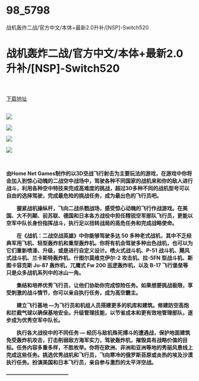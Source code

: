 # 98_5798
战机轰炸二战/官方中文/本体+最新2.0升补/[NSP]-Switch520
# 战机轰炸二战/官方中文/本体+最新2.0升补/[NSP]-Switch520
 <br/></br>
[下载地址](https://www.switch520.cc/article/5798 "下载地址")
<br/></br>

<p><span></span></p>
<p><img src="https://www.switch520.cc/muke_img/upload_art_editor_20201107-1_4f4198966c933bc17df2b2af7944b27d.jpg"></p>
<p><img src="https://www.switch520.cc/muke_img/upload_art_editor_20201107-1_d1b1239a0d9f98267d21eeeb5f296726.jpg"></p>
<p><img src="https://www.switch520.cc/muke_img/upload_art_editor_20201107-1_91201e91dc236eb2c1d95a30eec6d5fa.jpg"></p>
<p><img src="https://www.switch520.cc/muke_img/upload_art_editor_20201107-1_e00ebd58ae6df5d0d9ea93f95bbda061.jpg"></p>
<p><span></span></p>
<p><span><strong> <br></strong></span></p>
<p><span><strong>由Home Net Games制作的以3D空战飞行射击为主要玩法的游戏，在游戏中你将会加入到惊心动魄的二战空中战场中，驾驶各种不同国家的战机来和你的敌人进行战斗，利用各种空中特技来完成高难度的挑战，超过30多种不同的战机型号可以自由的选择驾驶，完成最危险的挑战任务，成为最出色的飞行员吧。</strong></span></p>
<p></p>
<p><span><strong>　　握紧战机操纵杆，飞向二战杀戮战场，感受惊心动魄的飞行作战游戏。在美国、大不列颠、前苏联、德国和日本各方战役中担任精锐空军部队飞行员，更能以空军中队长身份指挥战斗，执行足以扭转战局的高危任务和完成战略使命。</strong></span></p>
<p></p>
<p><span><strong>　　在《战机：二战空战英雄》中你能够驾驶多达 50 多种老式战机，其中不乏经典军用飞机、轻型轰炸机和重型轰炸机。你将有机会驾驶多种出色战机，也可以为它们重新喷漆、升级，或是进行自定义设计。喷火式战斗机、P-51 战斗机、飓风式战斗机、兰卡斯特轰炸机、什图尔莫维克伊尔-2 攻击机、拉-5FN 型战斗机、斯图卡容克斯 Ju-87 轰炸机，兀鹰式 Fw 200 巡逻轰炸机，以及 B-17 飞行堡垒等只是众多战机系列中的冰山一角。</strong></span></p>
<p></p>
<p><span><strong>　　集结和培养优秀飞行员，让他们协助你完成惊险任务。如果想要挑战极限，享受刺激的战斗情节，你可以亲自执行任务，成为高空霸主。</strong></span></p>
<p></p>
<p><span><strong>　　建立飞行基地 —为飞行员和机组人员搭建更多的机库和建筑。修建防空高炮和拦截气球以确保基地安全。升级管理技能，以节省成本和更有效地管理部队，逐步成为优秀空军中队长。</strong></span></p>
<p></p>
<p><span><strong>　　执行各大战役中的不同任务 — 经历与敌机殊死搏斗的遭遇战，保护地面建筑免受轰炸机攻击，打击削弱敌方海军实力，驾驶轰炸机，摧毁具有战略价值的目标。任务内容多重多样，不胜枚举。你将在欧洲、非洲和亚洲等地的秀丽风景线上完成这些任务。挑选优秀战机和飞行员，飞向寒冷的俄罗斯苔原或炎热的埃及沙漠执行任务。扮演美国和日本飞行员，亲自参与激烈的太平洋空战。</strong></span></p>
<p><span><strong>————————————</strong></span></p>
